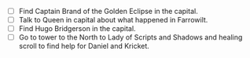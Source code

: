 - [ ] Find Captain Brand of the Golden Eclipse in the capital.
- [ ] Talk to Queen in capital about what happened in Farrowilt.
- [ ] Find Hugo Bridgerson in the capital.
- [ ] Go to tower to the North to Lady of Scripts and Shadows and healing scroll to find help for Daniel and Kricket.